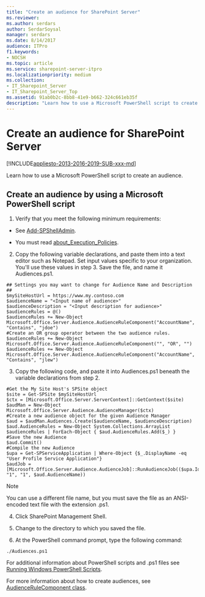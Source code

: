 ```yaml
---
title: "Create an audience for SharePoint Server"
ms.reviewer: 
ms.author: serdars
author: SerdarSoysal
manager: serdars
ms.date: 8/14/2017
audience: ITPro
f1.keywords:
- NOCSH
ms.topic: article
ms.service: sharepoint-server-itpro
ms.localizationpriority: medium
ms.collection:
- IT_Sharepoint_Server
- IT_Sharepoint_Server_Top
ms.assetid: 91ab0b2c-8bb8-41e9-b662-324c661eb35f
description: "Learn how to use a Microsoft PowerShell script to create an audience."
---
```


# Create an audience for SharePoint Server

[!INCLUDE[appliesto-2013-2016-2019-SUB-xxx-md](../includes/appliesto-2013-2016-2019-SUB-xxx-md.md)]

Learn how to use a Microsoft PowerShell script to create an audience.
  
## Create an audience by using a Microsoft PowerShell script

1. Verify that you meet the following minimum requirements:
    
  - See [Add-SPShellAdmin](/powershell/module/sharepoint-server/Add-SPShellAdmin?view=sharepoint-ps&preserve-view=true).
    
  - You must read [about_Execution_Policies](/previous-versions//dd347641(v=technet.10)).
    
2. Copy the following variable declarations, and paste them into a text editor such as Notepad. Set input values specific to your organization. You'll use these values in step 3. Save the file, and name it Audiences.ps1.
    
  ```
  ## Settings you may want to change for Audience Name and Description ## 
  $mySiteHostUrl = https://www.my.contoso.com
  $audienceName = "<Input name of audience>"
  $audienceDescription = "<Input description for audience>"
  $audienceRules = @()
  $audienceRules += New-Object Microsoft.Office.Server.Audience.AudienceRuleComponent("AccountName", "Contains", "jdoe")
  #Create an OR group operator between the two audience rules.
  $audienceRules += New-Object Microsoft.Office.Server.Audience.AudienceRuleComponent("", "OR", "")
  $audienceRules += New-Object Microsoft.Office.Server.Audience.AudienceRuleComponent("AccountName", "Contains", "jlew")
  
  ```

3. Copy the following code, and paste it into Audiences.ps1 beneath the variable declarations from step 2.
    
  ```
  #Get the My Site Host's SPSite object
  $site = Get-SPSite $mySiteHostUrl
  $ctx = [Microsoft.Office.Server.ServerContext]::GetContext($site)
  $audMan = New-Object Microsoft.Office.Server.Audience.AudienceManager($ctx)
  #Create a new audience object for the given Audience Manager
  $aud = $audMan.Audiences.Create($audienceName, $audienceDescription)
  $aud.AudienceRules = New-Object System.Collections.ArrayList
  $audienceRules | ForEach-Object { $aud.AudienceRules.Add($_) }
  #Save the new Audience
  $aud.Commit()
  #Compile the new Audience
  $upa = Get-SPServiceApplication | Where-Object {$_.DisplayName -eq "User Profile Service Application"}
  $audJob = [Microsoft.Office.Server.Audience.AudienceJob]::RunAudienceJob(($upa.Id.Guid.ToString(), "1", "1", $aud.AudienceName))
  
  ```

> [!NOTE]
> You can use a different file name, but you must save the file as an ANSI-encoded text file with the extension .ps1. 
  
4. Click SharePoint Management Shell.
    
5. Change to the directory to which you saved the file.
    
6. At the PowerShell command prompt, type the following command:
    
  ```
  ./Audiences.ps1 
  ```

For additional information about PowerShell scripts and .ps1 files see [Running Windows PowerShell Scripts](/previous-versions/windows/it-pro/windows-powershell-1.0/ee176949(v=technet.10)).
  
For more information about how to create audiences, see [AudienceRuleComponent class](/previous-versions/office/sharepoint-server/ms578007(v=office.15)).
